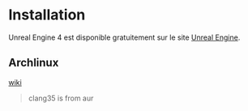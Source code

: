 # Installation
Unreal Engine 4 est disponible gratuitement sur le site [Unreal Engine](https://www.unrealengine.com/en-US/blog).

## Archlinux
[wiki](https://wiki.unrealengine.com/Building_On_Linux#Setting_up_on_Arch_Linux)

> clang35 is from aur

